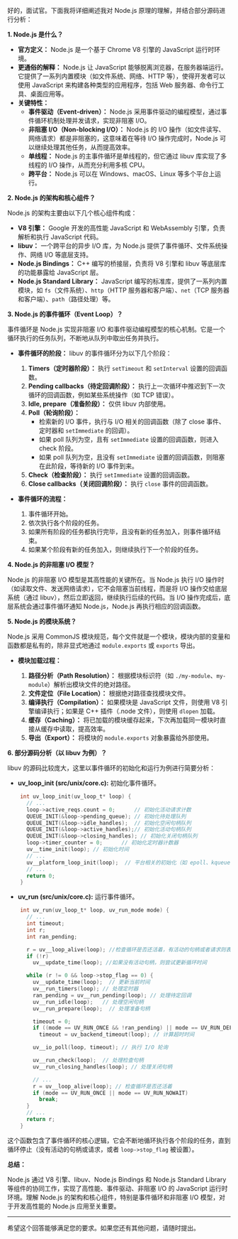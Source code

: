 好的，面试官。下面我将详细阐述我对 Node.js 原理的理解，并结合部分源码进行分析：

**1. Node.js 是什么？**

*   **官方定义：** Node.js 是一个基于 Chrome V8 引擎的 JavaScript 运行时环境。
*   **更通俗的解释：** Node.js 让 JavaScript 能够脱离浏览器，在服务器端运行。它提供了一系列内置模块（如文件系统、网络、HTTP 等），使得开发者可以使用 JavaScript 来构建各种类型的应用程序，包括 Web 服务器、命令行工具、桌面应用等。
*   **关键特性：**
    *   **事件驱动（Event-driven）：** Node.js 采用事件驱动的编程模型，通过事件循环机制处理并发请求，实现非阻塞 I/O。
    *   **非阻塞 I/O（Non-blocking I/O）：** Node.js 的 I/O 操作（如文件读写、网络请求）都是非阻塞的，这意味着在等待 I/O 操作完成时，Node.js 可以继续处理其他任务，从而提高效率。
    *   **单线程：** Node.js 的主事件循环是单线程的，但它通过 libuv 库实现了多线程的 I/O 操作，从而充分利用多核 CPU。
    *   **跨平台：** Node.js 可以在 Windows、macOS、Linux 等多个平台上运行。

**2. Node.js 的架构和核心组件？**

Node.js 的架构主要由以下几个核心组件构成：

*   **V8 引擎：** Google 开发的高性能 JavaScript 和 WebAssembly 引擎，负责解析和执行 JavaScript 代码。
*   **libuv：** 一个跨平台的异步 I/O 库，为 Node.js 提供了事件循环、文件系统操作、网络 I/O 等底层支持。
*   **Node.js Bindings：** C++ 编写的桥接层，负责将 V8 引擎和 libuv 等底层库的功能暴露给 JavaScript 层。
*   **Node.js Standard Library：** JavaScript 编写的标准库，提供了一系列内置模块，如 `fs`（文件系统）、`http`（HTTP 服务器和客户端）、`net`（TCP 服务器和客户端）、`path`（路径处理）等。

**3. Node.js 的事件循环（Event Loop）？**

事件循环是 Node.js 实现非阻塞 I/O 和事件驱动编程模型的核心机制。它是一个循环执行的任务队列，不断地从队列中取出任务并执行。

*   **事件循环的阶段：** libuv 的事件循环分为以下几个阶段：

    1.  **Timers（定时器阶段）：** 执行 `setTimeout` 和 `setInterval` 设置的回调函数。
    2.  **Pending callbacks（待定回调阶段）：** 执行上一次循环中推迟到下一次循环的回调函数，例如某些系统操作（如 TCP 错误）。
    3.  **Idle, prepare（准备阶段）：** 仅供 libuv 内部使用。
    4.  **Poll（轮询阶段）：**
        *   检索新的 I/O 事件，执行与 I/O 相关的回调函数（除了 close 事件、定时器和 `setImmediate` 的回调）。
        *   如果 poll 队列为空，且有 `setImmediate` 设置的回调函数，则进入 check 阶段。
        *   如果 poll 队列为空，且没有 `setImmediate` 设置的回调函数，则阻塞在此阶段，等待新的 I/O 事件到来。
    5.  **Check（检查阶段）：** 执行 `setImmediate` 设置的回调函数。
    6.  **Close callbacks（关闭回调阶段）：** 执行 `close` 事件的回调函数。

*   **事件循环的流程：**

    1.  事件循环开始。
    2.  依次执行各个阶段的任务。
    3.  如果所有阶段的任务都执行完毕，且没有新的任务加入，则事件循环结束。
    4.  如果某个阶段有新的任务加入，则继续执行下一个阶段的任务。

**4. Node.js 的非阻塞 I/O 模型？**

Node.js 的非阻塞 I/O 模型是其高性能的关键所在。当 Node.js 执行 I/O 操作时（如读取文件、发送网络请求），它不会阻塞当前线程，而是将 I/O 操作交给底层系统（通过 libuv），然后立即返回，继续执行后续的代码。当 I/O 操作完成后，底层系统会通过事件循环通知 Node.js，Node.js 再执行相应的回调函数。

**5. Node.js 的模块系统？**

Node.js 采用 CommonJS 模块规范，每个文件就是一个模块，模块内部的变量和函数都是私有的，除非显式地通过 `module.exports` 或 `exports` 导出。

*   **模块加载过程：**

    1.  **路径分析（Path Resolution）：** 根据模块标识符（如 `./my-module`、`my-module`）解析出模块文件的绝对路径。
    2.  **文件定位（File Location）：** 根据绝对路径查找模块文件。
    3.  **编译执行（Compilation）：** 如果模块是 JavaScript 文件，则使用 V8 引擎编译执行；如果是 C++ 插件（.node 文件），则使用 `dlopen` 加载。
    4.  **缓存（Caching）：** 将已加载的模块缓存起来，下次再加载同一模块时直接从缓存中读取，提高效率。
    5.  **导出（Export）：** 将模块的 `module.exports` 对象暴露给外部使用。

**6. 部分源码分析（以 libuv 为例）？**

libuv 的源码比较庞大，这里以事件循环的初始化和运行为例进行简要分析：

*   **uv_loop_init (src/unix/core.c):** 初始化事件循环。
```c
    int uv_loop_init(uv_loop_t* loop) {
      // ...
      loop->active_reqs.count = 0;      // 初始化活动请求计数
      QUEUE_INIT(&loop->pending_queue); // 初始化待处理队列
      QUEUE_INIT(&loop->idle_handles);  // 初始化空闲句柄队列
      QUEUE_INIT(&loop->active_handles);// 初始化活动句柄队列
      QUEUE_INIT(&loop->closing_handles); // 初始化关闭句柄队列
      loop->timer_counter = 0;      // 初始化定时器计数器
      uv__time_init(loop); // 初始化时间
      // ...
      uv__platform_loop_init(loop);  // 平台相关的初始化（如 epoll、kqueue、IOCP）
      // ...
      return 0;
    }
```

*   **uv_run (src/unix/core.c):** 运行事件循环。

```c
    int uv_run(uv_loop_t* loop, uv_run_mode mode) {
      // ...
      int timeout;
      int r;
      int ran_pending;

      r = uv__loop_alive(loop); //检查循环是否还活着，有活动的句柄或者请求则表示循环应该继续。
      if (!r)
        uv__update_time(loop); //如果没有活动句柄，则尝试更新循环时间

      while (r != 0 && loop->stop_flag == 0) {
        uv__update_time(loop);  // 更新当前时间
        uv__run_timers(loop); // 处理定时器
        ran_pending = uv__run_pending(loop); // 处理待定回调
        uv__run_idle(loop);   // 处理空闲句柄
        uv__run_prepare(loop);  // 处理准备句柄

        timeout = 0;
        if ((mode == UV_RUN_ONCE && !ran_pending) || mode == UV_RUN_DEFAULT)
          timeout = uv_backend_timeout(loop); // 计算超时时间

        uv__io_poll(loop, timeout); // 执行 I/O 轮询

        uv__run_check(loop);  // 处理检查句柄
        uv__run_closing_handles(loop); // 处理关闭句柄

        // ...
        r = uv__loop_alive(loop); // 检查循环是否还活着
        if (mode == UV_RUN_ONCE || mode == UV_RUN_NOWAIT)
          break;
      }
      // ...
      return r;
    }
```
这个函数包含了事件循环的核心逻辑，它会不断地循环执行各个阶段的任务，直到循环停止（没有活动的句柄或请求，或者 `loop->stop_flag` 被设置）。

**总结：**

Node.js 通过 V8 引擎、libuv、Node.js Bindings 和 Node.js Standard Library 等组件的协同工作，实现了高性能、事件驱动、非阻塞 I/O 的 JavaScript 运行时环境。理解 Node.js 的架构和核心组件，特别是事件循环和非阻塞 I/O 模型，对于开发高性能的 Node.js 应用至关重要。

---

希望这个回答能够满足您的要求。如果您还有其他问题，请随时提出。
